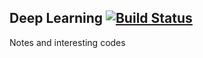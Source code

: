 Deep Learning [![Build Status](https://travis-ci.com/kqf/deep-learning.svg?token=7bkqqhrPB19pD1YKrAZM&branch=master)](https://travis-ci.com/kqf/deep-learning)
-------------

Notes and interesting codes